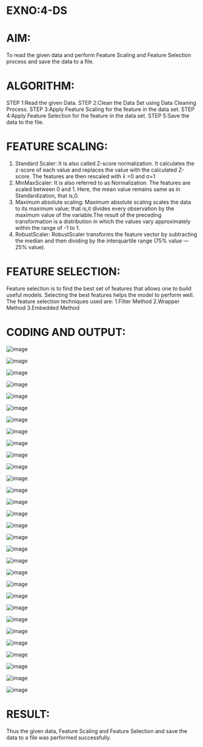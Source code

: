 # EXNO:4-DS
# AIM:
To read the given data and perform Feature Scaling and Feature Selection process and save the
data to a file.

# ALGORITHM:
STEP 1:Read the given Data.
STEP 2:Clean the Data Set using Data Cleaning Process.
STEP 3:Apply Feature Scaling for the feature in the data set.
STEP 4:Apply Feature Selection for the feature in the data set.
STEP 5:Save the data to the file.

# FEATURE SCALING:
1. Standard Scaler: It is also called Z-score normalization. It calculates the z-score of each value and replaces the value with the calculated Z-score. The features are then rescaled with x̄ =0 and σ=1
2. MinMaxScaler: It is also referred to as Normalization. The features are scaled between 0 and 1. Here, the mean value remains same as in Standardization, that is,0.
3. Maximum absolute scaling: Maximum absolute scaling scales the data to its maximum value; that is,it divides every observation by the maximum value of the variable.The result of the preceding transformation is a distribution in which the values vary approximately within the range of -1 to 1.
4. RobustScaler: RobustScaler transforms the feature vector by subtracting the median and then dividing by the interquartile range (75% value — 25% value).

# FEATURE SELECTION:
Feature selection is to find the best set of features that allows one to build useful models. Selecting the best features helps the model to perform well.
The feature selection techniques used are:
1.Filter Method
2.Wrapper Method
3.Embedded Method

# CODING AND OUTPUT:
![image](https://github.com/user-attachments/assets/f8005da7-8402-43f4-8a98-d2b43295ea8f)

![image](https://github.com/user-attachments/assets/12b56a94-86a8-43ad-9fd6-b313b7428768)

![image](https://github.com/user-attachments/assets/b00cb808-4a31-4d05-82f9-ce5f4f572882)


![image](https://github.com/user-attachments/assets/824b727a-03e8-4466-ae23-3ac4b5718ef4)

![image](https://github.com/user-attachments/assets/4c6716bb-dd84-4324-b387-d419a395fe23)

![image](https://github.com/user-attachments/assets/39b469a7-7e97-4ba1-a3bc-3e4c17aa2d04)

![image](https://github.com/user-attachments/assets/ae90ecb7-9830-4dc2-a312-70b6f7c2c0fa)

![image](https://github.com/user-attachments/assets/e5223700-4e87-46a1-a71d-2119bae9dc92)

![image](https://github.com/user-attachments/assets/3596a78e-d02f-4a81-9f78-5a2bda5710bb)

![image](https://github.com/user-attachments/assets/e46074cf-2f55-457c-9236-42d4de6f1de2)

![image](https://github.com/user-attachments/assets/f17d2ea1-c0d5-4c8e-842b-82a29f44116e)

![image](https://github.com/user-attachments/assets/c3f0a521-d014-4a29-bb69-f84195b33597)

![image](https://github.com/user-attachments/assets/a2a01c63-ac01-43c6-bca5-450dd3b1f35f)

![image](https://github.com/user-attachments/assets/f456f211-cd45-447b-838c-c8f22a7c0eb4)

![image](https://github.com/user-attachments/assets/d0c8bcd7-ceac-4c3a-b46d-bb344a311c35)

![image](https://github.com/user-attachments/assets/34cf5506-1565-466a-ae11-cfe34098eaad)

![image](https://github.com/user-attachments/assets/5968b3fc-7c3d-4ab1-a9c8-ba5dbb857952)

![image](https://github.com/user-attachments/assets/87fad7c6-82db-4a0e-beb9-271fedb8dfd9)

![image](https://github.com/user-attachments/assets/6ff470e3-2cdc-4c47-b26d-1211bd66efc9)

![image](https://github.com/user-attachments/assets/f6cc8454-38ce-43a6-afad-d7798b39d8b6)

![image](https://github.com/user-attachments/assets/6f2b4ee4-cf35-4b5d-a217-4364b96b9461)

![image](https://github.com/user-attachments/assets/d2f60dcc-03fa-4667-8bf4-7fb9b7b05255)

![image](https://github.com/user-attachments/assets/64428b89-2f9c-46da-a4a7-9945f88c1bcb)

![image](https://github.com/user-attachments/assets/d46cdcaa-ac77-4593-a891-d5f3659b3d6e)

![image](https://github.com/user-attachments/assets/772401d6-2f10-4a3a-a50b-4a28f15253b1)

![image](https://github.com/user-attachments/assets/5f8d6565-9064-462e-a724-67ddd1a5d951)

![image](https://github.com/user-attachments/assets/c6b5a99a-da01-4886-b82d-c2cbbe88666e)

![image](https://github.com/user-attachments/assets/0d43f58c-ab5e-418e-8fdd-fea92e422a14)

![image](https://github.com/user-attachments/assets/7b330436-3448-46c6-88bb-aa5fbb39a140)

![image](https://github.com/user-attachments/assets/2e096dec-2943-4dc7-a43f-95cd0627ccfb)

# RESULT:
Thus the given data, Feature Scaling and Feature Selection and save the data to a file was performed successfully.
